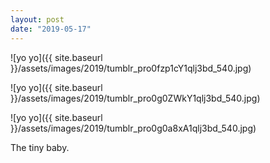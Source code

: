```yaml
---
layout: post
date: "2019-05-17"
---
```


![yo yo]({{ site.baseurl }}/assets/images/2019/tumblr_pro0fzp1cY1qlj3bd_540.jpg)

![yo yo]({{ site.baseurl }}/assets/images/2019/tumblr_pro0g0ZWkY1qlj3bd_540.jpg)

![yo yo]({{ site.baseurl }}/assets/images/2019/tumblr_pro0g0a8xA1qlj3bd_540.jpg)

The tiny baby.
